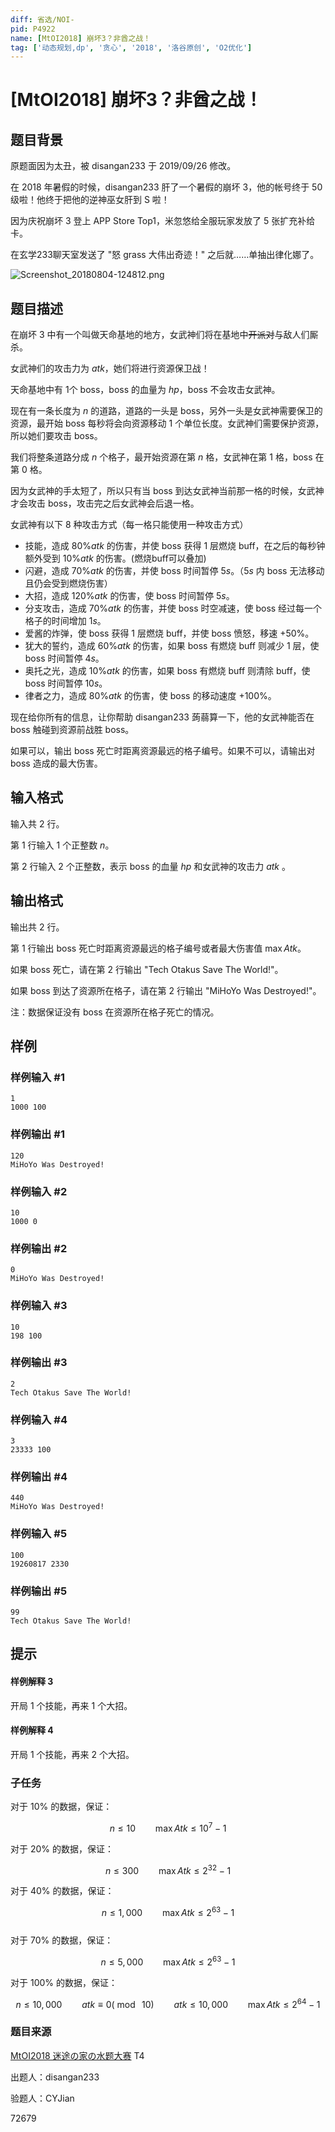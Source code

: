 ```yaml
---
diff: 省选/NOI-
pid: P4922
name: [MtOI2018] 崩坏3？非酋之战！
tag: ['动态规划,dp', '贪心', '2018', '洛谷原创', 'O2优化']
---
```

# [MtOI2018] 崩坏3？非酋之战！
## 题目背景

原题面因为太丑，被 disangan233 于 2019/09/26 修改。

在 2018 年暑假的时候，disangan233 肝了一个暑假的崩坏 3，他的帐号终于 $50$ 级啦！他终于把他的逆神巫女肝到 S 啦！

因为庆祝崩坏 3 登上 APP Store Top1，米忽悠给全服玩家发放了 $5$ 张扩充补给卡。

在玄学233聊天室发送了 "怒 grass 大伟出奇迹！" 之后就……单抽出律化娜了。

![Screenshot_20180804-124812.png](https://i.loli.net/2019/08/24/3s2AKqOQNUMGLcF.png)

## 题目描述

在崩坏 3 中有一个叫做天命基地的地方，女武神们将在基地中~~开派对~~与敌人们厮杀。

女武神们的攻击力为 $atk$，她们将进行资源保卫战！

天命基地中有 $1$个 boss，boss 的血量为 $hp$，boss 不会攻击女武神。

现在有一条长度为 $n$ 的道路，道路的一头是 boss，另外一头是女武神需要保卫的资源，最开始 boss 每秒将会向资源移动 1 个单位长度。女武神们需要保护资源，所以她们要攻击 boss。 

我们将整条道路分成 $n$ 个格子，最开始资源在第 $n$ 格，女武神在第 $1$ 格，boss 在第 $0$ 格。

因为女武神的手太短了，所以只有当 boss 到达女武神当前那一格的时候，女武神才会攻击 boss，攻击完之后女武神会后退一格。

女武神有以下 $8$ 种攻击方式（每一格只能使用一种攻击方式）        

* 技能，造成 $80\% atk$ 的伤害，并使 boss 获得 $1$ 层燃烧 buff，在之后的每秒钟额外受到 $10\% atk$ 的伤害。(燃烧buff可以叠加)        
* 闪避，造成 $70\% atk$ 的伤害，并使 boss 时间暂停 $5s$。（$5s$ 内 boss 无法移动且仍会受到燃烧伤害）      
* 大招，造成 $120\% atk$ 的伤害，使 boss 时间暂停 $5s$。       
* 分支攻击，造成 $70\% atk$ 的伤害，并使 boss 时空减速，使 boss 经过每一个格子的时间增加 $1s$。    
* 爱酱的炸弹，使 boss 获得 $1$ 层燃烧 buff，并使 boss 愤怒，移速 $+50\%$。     
* 犹大的誓约，造成 $60\% atk$ 的伤害，如果 boss 有燃烧 buff 则减少 1 层，使 boss 时间暂停 $4s$。       
* 奥托之光，造成 $10\% atk$ 的伤害，如果 boss 有燃烧 buff 则清除 buff，使 boss 时间暂停 $10s$。     
* 律者之力，造成 $80\% atk$ 的伤害，使 boss 的移动速度 $+100\%$。

现在给你所有的信息，让你帮助 disangan233 蒟蒻算一下，他的女武神能否在 boss 触碰到资源前战胜 boss。

如果可以，输出 boss 死亡时距离资源最远的格子编号。如果不可以，请输出对 boss 造成的最大伤害。    
## 输入格式

输入共 $2$ 行。   

第 $1$ 行输入 $1$ 个正整数 $n$。    

第 $2$ 行输入 $2$ 个正整数，表示 boss 的血量 $hp$ 和女武神的攻击力 $atk$ 。     
## 输出格式

输出共 $2$ 行。

第 $1$ 行输出 boss 死亡时距离资源最远的格子编号或者最大伤害值 $\max Atk$。    

如果 boss 死亡，请在第 $2$ 行输出 "Tech Otakus Save The World!"。   

如果 boss 到达了资源所在格子，请在第 $2$ 行输出 "MiHoYo Was Destroyed!"。 

注：数据保证没有 boss 在资源所在格子死亡的情况。

## 样例

### 样例输入 #1
```
1
1000 100
```
### 样例输出 #1
```
120
MiHoYo Was Destroyed!
```
### 样例输入 #2
```
10
1000 0
```
### 样例输出 #2
```
0
MiHoYo Was Destroyed!
```
### 样例输入 #3
```
10
198 100
```
### 样例输出 #3
```
2
Tech Otakus Save The World!
```
### 样例输入 #4
```
3
23333 100
```
### 样例输出 #4
```
440
MiHoYo Was Destroyed!
```
### 样例输入 #5
```
100
19260817 2330
```
### 样例输出 #5
```
99
Tech Otakus Save The World!
```
## 提示

#### 样例解释 $3$

开局 1 个技能，再来 1 个大招。

#### 样例解释 $4$

开局 1 个技能，再来 2 个大招。

### 子任务

对于 $10\%$ 的数据，保证：

$$
n\leq 10 \qquad  \max Atk\leq 10^{7}-1
$$     

对于 $20\%$ 的数据，保证：

$$
n\leq 300 \qquad \max Atk\leq 2^{32}-1
$$     

对于 $40\%$ 的数据，保证：

$$
n\leq 1,000 \qquad \max Atk\leq 2^{63}-1
$$     
对于 $70\%$ 的数据，保证：

$$
n\leq 5,000 \qquad \max Atk\leq 2^{63}-1
$$  

对于 $100\%$ 的数据，保证：

$$
n\leq 10,000 \qquad atk\equiv 0(\bmod\ 10)\qquad  atk\leq 10,000\qquad \max Atk\leq 2^{64}-1
$$  

### 题目来源

[MtOI2018 迷途の家の水题大赛](https://www.luogu.org/contest/11260) T4

出题人：disangan233

验题人：CYJian

72679
